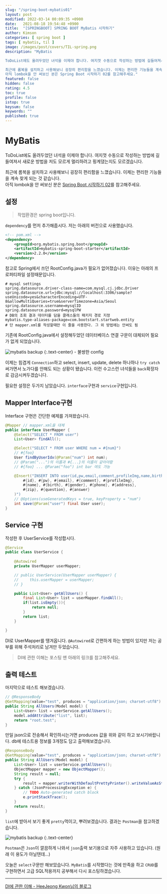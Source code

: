 ```yaml
---
slug: "/spring-boot-mybatis01"
layout: post
modified: 2022-03-14 00:09:35 +0900
date:   2021-08-18 19:54:48 +0900
title:  "[SPRINGBOOT] SPRING BOOT MyBatis 시작하기"
author: Kimson
categories: [ spring boot ]
tags: [ mybatis, til ]
image: /images/post/covers/TIL-spring.png
description: "MyBatis

ToDoList에도 올려두었던 녀석을 이제야 합니다. 여지껏 수동으로 작성하는 방법에 길들여져서 새로운 방법을 저도 모르게 멀리하려고 핑계댔는지도 모르겠습니다.

최근에 롬복을 설치하고 사용해보니 굉장히 편리함을 느꼈습니다. 이제는 편리한 기능들을 계속 찾게 되는 것 같습니다.  
아직 lombok을 안 써보신 분은 Spring Boot 시작하기 02를 참고해주세요."
featured: false
hidden: false
rating: 4.5
toc: true
profile: false
istop: true
keysum: false
keywords: ""
published: true
---
```


# MyBatis

ToDoList에도 올려두었던 녀석을 이제야 합니다. 여지껏 수동으로 작성하는 방법에 길들여져서 새로운 방법을 저도 모르게 멀리하려고 핑계댔는지도 모르겠습니다.

최근에 롬복을 설치하고 사용해보니 굉장히 편리함을 느꼈습니다. 이제는 편리한 기능들을 계속 찾게 되는 것 같습니다.  
아직 lombok을 안 써보신 분은 [Spring Boot 시작하기 02](https://kkn1125.github.io/spring-boot-start02/)를 참고해주세요.

## 설정

> 작업환경은 spring boot입니다.

`dependency`를 먼저 추가해줍시다. 저는 아래의 버전으로 사용했습니다.

```xml
<!-- pom.xml -->
<dependency>
    <groupId>org.mybatis.spring.boot</groupId>
    <artifactId>mybatis-spring-boot-starter</artifactId>
    <version>2.2.0</version>
</dependency>
```

참고로 Spring에서 쓰던 RootConfig.java가 필요가 없어졌습니다. 이유는 아래의 프로퍼티파일 설정때문입니다.

```properties
# mysql settings
spring.datasource.driver-class-name=com.mysql.cj.jdbc.Driver
spring.datasource.url=jdbc:mysql://localhost:3306/sample?useUnicode=yes&characterEncoding=UTF-8&allowMultiQueries=true&serverTimezone=Asia/Seoul
spring.datasource.username=mysqlID
spring.datasource.password=mysqlPW
# DB의 조회 결과 데이터를 담을 클래스들의 패키지 경로 지정
mybatis.type-aliases-package=com.bootstart.startweb.entity
# 단 mapper.xml를 작성할때만 이 줄을 사용한다. 그 외 방법에는 안써도 됨
```

기존에 RootConfig.java에서 설정해두었던 데이터베이스 연결 구문이 대체되어 필요가 없게 되었습니다.

![mybatis backup]({{site.baseurl}}/assets/images/post/springboot/mybatis/batis01.png)
{:.text-center}
<span class="text-muted">- 불쌍한 config</span>

이제는 힘겹게 `Connection`하고 select, insert, update, delete 하나하나 `try catch` 써가면서 노가다를 안해도 되는 상황이 됐습니다. 이런 수고스런 녀석들을 `back`확장자로 감금시켜두겠습니다.

필요한 설정은 두가지 남았습니다. `interface`구현과 `service`구현입니다.

## Mapper Interface구현

Interface 구현은 간단한 예제를 가져왔습니다.

```java
@Mapper // mapper.xml을 대체
public interface UserMapper {
    @Select("SELECT * FROM user")
    List<User> findAll();

    @Select("SELECT * FROM user WHERE num = #{num}")
    // #{foo}
    User findByUserIdx(@Param("num") int num);
    // @Param("...")의 이름과 #{...}의 이름이 같아야함
    // #{foo} ... @Param("foo") int bar 여도 가능

    @Insert("INSERT INTO user(id,pw,email,comment,profileImg,name,birth,gender,phone,address,zip,question,answer) VALUES(
        #{id}, #{pw}, #{email}, #{comment}, #{profileImg}, 
        #{name}, #{birth}, #{gender}, #{phone}, #{address}, 
        #{zip}, #{question}, #{answer}
    )")
    // @Options(useGeneratedKeys = true, keyProperty = "num")
    int save(@Param("user") final User user);
}
```

## Service 구현

작성한 후 UserService를 작성합시다.

```java
@Service
public class UserService {
    
    @Autowired
    private UserMapper userMapper;

    // public UserService(UserMapper userMapper) {
    //     this.userMapper = userMapper;
    // }

    public List<User> getAllUsers() {
        final List<User> list = userMapper.findAll();
        if(list.isEmpty()){
            return null;
        }
        return list;
    }

}
```

DI로 UserMapper를 땡겨옵니다. `@Autowired`로 간편하게 하는 방법이 있지만 저는 공부를 위해 주석처리로 남겨만 두었습니다.

> DI에 관한 이해는 포스팅 맨 아래의 링크를 참고해주세요.

## 출력 테스트

마지막으로 테스트 해보겠습니다.

```java
// @ResponseBody
@GetMapping(value="test", produces = "application/json; charset-utf8")
public String AllUsers(Model model) {
    List<User> list = userService.getAllUsers();
    model.addAttribute("list", list);
    return "root.test";
}
```

만일 json으로 전송해서 확인하시는거면 produces 값을 위와 같이 하고 보시기바랍니다. db에 테스트용 정보를 3개정도 담고 출력해보겠습니다.

```java
@ResponseBody
@GetMapping(value="test", produces = "application/json; charset-utf8")
public String AllUsers(Model model) {
    List<User> list = userService.getAllUsers();
    ObjectMapper mapper = new ObjectMapper();
    String result = null;
    try {
        result = mapper.writerWithDefaultPrettyPrinter().writeValueAsString(list);
    } catch (JsonProcessingException e) {
        // TODO Auto-generated catch block
        e.printStackTrace();
    }
    return result;
}
```

`list`에 받아서 보기 좋게 `pretty`먹이고, 뿌려보겠습니다. 결과는 `Postman`을 참고하겠습니다.

![mybatis backup]({{site.baseurl}}/assets/images/post/springboot/mybatis/batis02.png)
{:.text-center}

`Postman`은 `Json`이 깔끔하게 나와서 `json`출력 보기용으로 자주 사용하고 있습니다. (원래 이 용도가 아닐텐데...)

오늘은 `select`구문만 해보았습니다. `MyBatis`를 시작했다는 것에 만족을 하고 `CRUD`를 구현하면서 고급 SQL적용까지 공부해서 다시 포스팅하겠습니다.

-----

[DI에 관한 이해 - HeeJeong Kwon님의 블로그](https://gmlwjd9405.github.io/2018/11/09/dependency-injection.html)